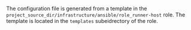 The configuration file is generated from a template in the `project_source_dir/infrastructure/ansible/role_runner-host` role. The template is located in the `templates` subeidrectory of the role.